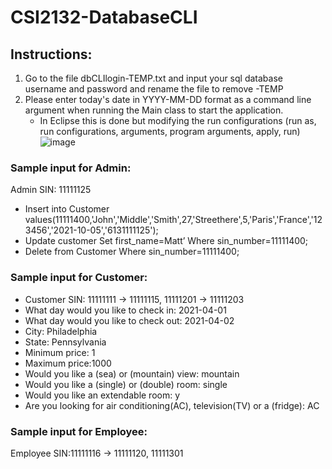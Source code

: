 # CSI2132-DatabaseCLI
## Instructions:
1. Go to the file dbCLIlogin-TEMP.txt and input your sql database username and password and rename the file to remove -TEMP
2. Please enter today's date in YYYY-MM-DD format as a command line argument when running the Main class to start the application.
      - In Eclipse this is done but modifying the run configurations (run as, run configurations, arguments, program arguments, apply, run)
       ![image](https://user-images.githubusercontent.com/60792590/113496898-3d713280-94cc-11eb-86b4-d8cace4e4dcf.png)


### Sample input for Admin:
Admin SIN: 11111125
- Insert into Customer values(11111400,'John','Middle','Smith',27,'Streethere',5,'Paris','France','123456','2021-10-05','6131111125');
- Update customer Set first_name=Matt’ Where sin_number=11111400;
- Delete from Customer Where sin_number=11111400;



### Sample input for Customer:
- Customer SIN: 11111111 -> 11111115, 11111201 -> 11111203
- What day would you like to check in: 2021-04-01
- What day would you like to check out: 2021-04-02
- City: Philadelphia 
- State: Pennsylvania
- Minimum price: 1 
- Maximum price:1000
- Would you like a (sea) or (mountain) view: mountain
- Would you like a (single) or (double) room: single
- Would you like an extendable room: y
- Are you looking for air conditioning(AC), television(TV) or a (fridge): AC

### Sample input for Employee:
Employee SIN:11111116 -> 11111120, 11111301
